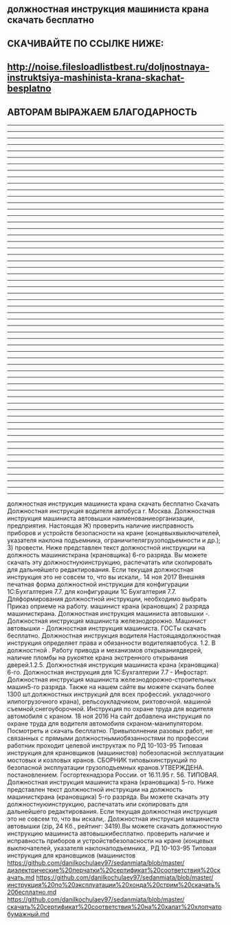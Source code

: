 должностная инструкция машиниста крана скачать бесплатно
--------------------------------------------------
СКАЧИВАЙТЕ ПО ССЫЛКЕ НИЖЕ:
--------------------------------------------------
http://noise.filesloadlistbest.ru/doljnostnaya-instruktsiya-mashinista-krana-skachat-besplatno
--------------------------------------------------
АВТОРАМ ВЫРАЖАЕМ БЛАГОДАРНОСТЬ
--------------------------------------------------
--------------------------------------------------
--------------------------------------------------
--------------------------------------------------
--------------------------------------------------
--------------------------------------------------
--------------------------------------------------
--------------------------------------------------
--------------------------------------------------
--------------------------------------------------
--------------------------------------------------
--------------------------------------------------
--------------------------------------------------
--------------------------------------------------
--------------------------------------------------
--------------------------------------------------
--------------------------------------------------
--------------------------------------------------
--------------------------------------------------
--------------------------------------------------
--------------------------------------------------
--------------------------------------------------
--------------------------------------------------
--------------------------------------------------
--------------------------------------------------
--------------------------------------------------
--------------------------------------------------
--------------------------------------------------
--------------------------------------------------
--------------------------------------------------
--------------------------------------------------
--------------------------------------------------
--------------------------------------------------
--------------------------------------------------
--------------------------------------------------
--------------------------------------------------
--------------------------------------------------
--------------------------------------------------
--------------------------------------------------
--------------------------------------------------
--------------------------------------------------
--------------------------------------------------
--------------------------------------------------
--------------------------------------------------
--------------------------------------------------
--------------------------------------------------
--------------------------------------------------
--------------------------------------------------
--------------------------------------------------
--------------------------------------------------
--------------------------------------------------
--------------------------------------------------
--------------------------------------------------
--------------------------------------------------
--------------------------------------------------
--------------------------------------------------
--------------------------------------------------
--------------------------------------------------
--------------------------------------------------
должностная инструкция машиниста крана скачать бесплатно Скачать Должностная инструкция водителя автобуса г. Москва. Должностная инструкция машиниста автовышки наименованиеорганизации, предприятия. Настоящая  Ж) проверить наличие иисправность приборов и устройств безопасности на кране (концевыхвыключателей, указателя наклона подъемника, ограничителягрузоподъемности и др.); З) провести. Ниже представлен текст должностной инструкции на должность машинисткрана (крановщика) 6-го разряда. Вы можете скачать эту должностнуюинструкцию, распечатать или скопировать для дальнейшего редактирования. Если текущая должностная инструкция  это не совсем то, что вы искали,. 14 ноя 2017  Внешняя печатная форма должностной инструкции для конфигурации 1С:Бухгалтерия 7.7.  для конфигурации 1С Бухгалтерия 7.7. Дляформирования должностной инструкции, необходимо выбрать Приказ оприеме на работу.  машинист крана (крановщик) 2 разряда машинисткрана. Должностная инструкция машиниста автовышки -. Должностная инструкция машиниста железнодорожно. Машинист автовышки - Должностная инструкция машиниста. ГОСТы скачать бесплатно. Должностная инструкция водителя  Настоящаядолжностная инструкция определяет права и обязанности водителяавтобуса. 1.2. В должностной . Работу привода и механизмов открываниядверей, наличие пломбы на рукоятке крана экстренного открывания дверей.1.2.5. Должностная инструкция машиниста крана (крановщика) 6-го. Должностная инструкция для 1С:Бухгалтерии 7.7 - Инфостарт. Должностная инструкция машиниста железнодорожно-строительных машин5-го разряда. Также на нашем сайте вы можете скачать более 1300 шт.должностных инструкций для всех профессий.  укладочного илипогрузочного крана), рельсоукладчиком, рихтовочной. машиной съемной,снегоуборочной. Инструкция по охране труда для водителя автомобиля с краном. 18 ноя 2016  На сайт добавлена инструкция по охране труда для водителя автомобиля скраном-манипулятором. Посмотреть и скачать бесплатно.  Привыполнении разовых работ, не связанных с прямыми должностнымиобязанностями по профессии работник проходит целевой инструктаж по
РД 10-103-95 Типовая инструкция для крановщиков (машинистов) побезопасной эксплуатации мостовых и козловых кранов. СБОРНИК типовыхинструкций по безопасной эксплуатации грузоподъемных кранов.УТВЕРЖДЕНА. постановлением. Госгортехнадзора России. от 16.11.95 г. 56. ТИПОВАЯ. Должностная инструкция машиниста крана (крановщика) 5-го. Ниже представлен текст должностной инструкции на должность машинисткрана (крановщика) 5-го разряда. Вы можете скачать эту должностнуюинструкцию, распечатать или скопировать для дальнейшего редактирования. Если текущая должностная инструкция  это не совсем то, что вы искали,. Должностная инструкция машиниста автовышки (zip, 24 Кб., рейтинг: 3419).Вы можете скачать должностную инструкцию машиниста автовышкибесплатно.  проверить наличие и исправность приборов и устройствбезопасности на кране (концевых выключателей, указателя наклонаподъемника,. РД 10-103-95 Типовая инструкция для крановщиков (машинистов
https://github.com/danilkochulaev97/sedanmiata/blob/master/диэлектрические%20перчатки%20сертификат%20соответствия%20скачать.md
https://github.com/danilkochulaev97/sedanmiata/blob/master/инструкция%20по%20эксплуатации%20хонда%20стрим%20скачать%20бесплатно.md
https://github.com/danilkochulaev97/sedanmiata/blob/master/скачать%20сертификат%20соответствия%20на%20халат%20хлопчатобумажный.md